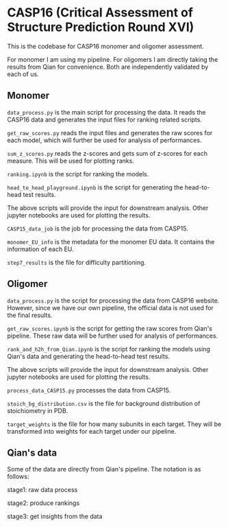 # CASP16 (Critical Assessment of Structure Prediction Round XVI)

This is the codebase for CASP16 monomer and oligomer assessment.

For monomer I am using my pipeline. For oligomers I am directly taking the results from Qian for convenience. Both are independently validated by each of us.

## Monomer

`data_process.py` is the main script for processing the data. It reads the CASP16 data and generates the input files for ranking related scripts.

`get_raw_scores.py` reads the input files and generates the raw scores for each model, which will further be used for analysis of performances.

`sum_z_scores.py` reads the z-scores and gets sum of z-scores for each measure. This will be used for plotting ranks.

`ranking.ipynb` is the script for ranking the models.

`head_to_head_playground.ipynb` is the script for generating the head-to-head test results.

The above scripts will provide the input for downstream analysis.
Other jupyter notebooks are used for plotting the results.

`CASP15_data_job` is the job for processing the data from CASP15.

`monomer_EU_info` is the metadata for the monomer EU data. It contains the information of each EU.

`step7_results` is the file for difficulty partitioning.



## Oligomer

`data_process.py` is the script for processing the data from CASP16 website. However, since we have our own pipeline, the official data is not used for the final results.

`get_raw_scores.ipynb` is the script for getting the raw scores from Qian's pipeline. These raw data will be further used for analysis of performances.

`rank_and_h2h_from_Qian.ipynb` is the script for ranking the models using Qian's data and generating the head-to-head test results.

The above scripts will provide the input for downstream analysis.
Other jupyter notebooks are used for plotting the results.

`process_data_CASP15.py` processes the data from CASP15.

`stoich_bg_distribution.csv` is the file for background distribution of stoichiometry in PDB.

`target_weights` is the file for how many subunits in each target. They will be transformed into weights for each target under our pipeline.


## Qian's data

Some of the data are directly from Qian's pipeline. The notation is as follows:

stage1: raw data process

stage2: produce rankings

stage3: get insights from the data